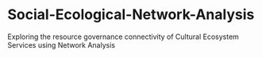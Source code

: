 # Social-Ecological-Network-Analysis
Exploring the resource governance connectivity of Cultural Ecosystem Services using Network Analysis
